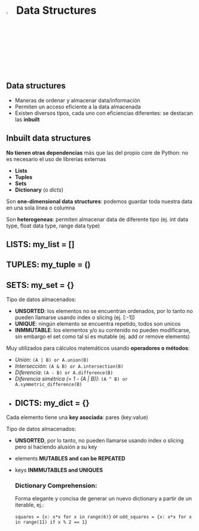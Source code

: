# <a  href="https://www.python.org/"> <img src="https://upload.wikimedia.org/wikipedia/commons/thumb/1/1f/Python_logo_01.svg/800px-Python_logo_01.svg.png" alt="Python Language" width=4% heigth=4% ></img></a> Data Structures

## Data structures
- Maneras de ordenar y almacenar data/información
- Permiten un acceso eficiente a la data almacenada
- Existen diversos tipos, cada uno con eficiencias diferentes: se destacan las **inbuilt**

## Inbuilt data structures
**No tienen otras dependencias** más que las del propio core de Python: no es necesario el uso de librerias externas
- **Lists**
- **Tuples**
- **Sets**
- **Dictionary** (o *dicts*)

Son **one-dimensional data structures**: podemos guardar toda nuestra data en una sola linea o columna

Son **heterogeneas**: permiten almacenar data de diferente tipo (ej. int data type, float data type, range data type)

## LISTS: my_list = []
## TUPLES: my_tuple = ()
## SETS: my_set = {}
Tipo de datos almacenados:
- **UNSORTED**: los elementos no se encuentran ordenados, por lo tanto no pueden llamarse usando index o slicing (ej. [:-1])
- **UNIQUE**: ningún elemento se encuentra repetido, todos son unicos
- **INMMUTABLE**: los elementos y/o su contenido no pueden modificarse, sin embargo el set como tal sí es mutable (ej. add or remove elements)

Muy utilizados para cálculos matemáticos usando **operadores o métodos**:
- *Unión*: `(A | B) or A.union(B)`
- *Intersección*: `(A & B) or A.intersection(B)`
- *Diferencia*: `(A - B) or A.difference(B)`
- *Diferencia simétrica (= 1 - (A | B))*: `(A ^ B) or A.symmetric_difference(B)`

<!--- https://www.programiz.com/python-programming/set -->

- ## DICTS: my_dict = {}
Cada elemento tiene una **key asociada**: pares (key:value)

Tipo de datos almacenados:
- **UNSORTED**, por lo tanto, no pueden llamarse usando index o slicing pero sí haciendo alusión a su key
- elements **MUTABLES and can be REPEATED**
- keys **INMMUTABLES and UNIQUES**

  ### Dictionary Comprehension:
  Forma elegante y concisa de generar un nuevo dictionary a partir de un iterable, ej.:
  
    `squares = {x: x*x for x in range(6)}` or `odd_squares = {x: x*x for x in range(11) if x % 2 == 1}`
    
<!--- https://www.programiz.com/python-programming/dictionary -->

